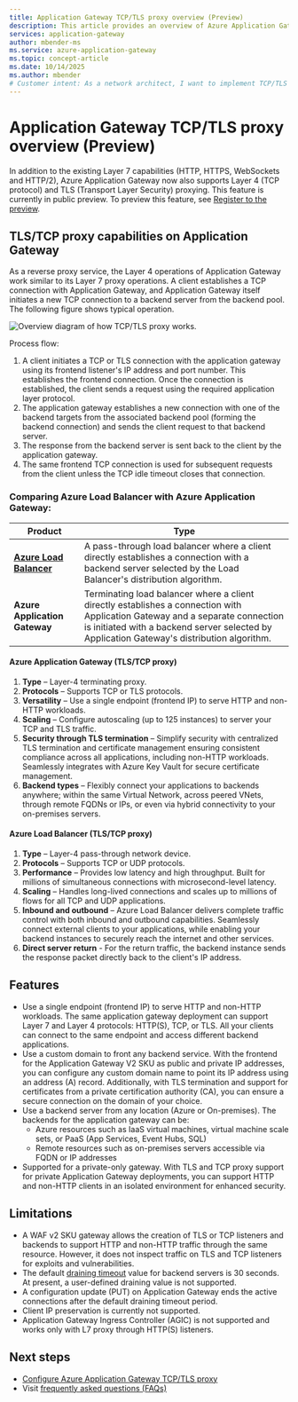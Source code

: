 ```yaml
---
title: Application Gateway TCP/TLS proxy overview (Preview)
description: This article provides an overview of Azure Application Gateway's TCP/TLS (layer 4) proxy service. 
services: application-gateway
author: mbender-ms
ms.service: azure-application-gateway
ms.topic: concept-article
ms.date: 10/14/2025
ms.author: mbender
# Customer intent: As a network architect, I want to implement TCP/TLS proxy capabilities on an application gateway, so that I can efficiently manage both HTTP and non-HTTP workloads while ensuring secure connections to backend servers.
---
```


# Application Gateway TCP/TLS proxy overview (Preview)

In addition to the existing Layer 7 capabilities (HTTP, HTTPS, WebSockets and HTTP/2), Azure Application Gateway now also supports Layer 4 (TCP protocol) and TLS (Transport Layer Security) proxying.  This feature is currently in public preview. To preview this feature, see [Register to the preview](how-to-tcp-tls-proxy.md#register-to-the-preview).

## TLS/TCP proxy capabilities on Application Gateway

As a reverse proxy service, the Layer 4 operations of Application Gateway work similar to its Layer 7 proxy operations. A client establishes a TCP connection with Application Gateway, and Application Gateway itself initiates a new TCP connection to a backend server from the backend pool. The following figure shows typical operation.

![Overview diagram of how TCP/TLS proxy works.](./media/tcp-tls-proxy-overview/layer-4-proxy-overview.png) 

Process flow:

1. A client initiates a TCP or TLS connection with the application gateway using its frontend listener's IP address and port number. This establishes the frontend connection. Once the connection is established, the client sends a request using the required application layer protocol. 
2. The application gateway establishes a new connection with one of the backend targets from the associated backend pool (forming the backend connection) and sends the client request to that backend server. 
3. The response from the backend server is sent back to the client by the application gateway. 
4. The same frontend TCP connection is used for subsequent requests from the client unless the TCP idle timeout closes that connection.

### Comparing Azure Load Balancer with Azure Application Gateway:
| Product | Type |
| ---------- | ---------- |
| [**Azure Load Balancer**](../load-balancer/load-balancer-overview.md) | A pass-through load balancer where a client directly establishes a connection with a backend server selected by the Load Balancer's distribution algorithm. |
| **Azure Application Gateway** | Terminating load balancer where a client directly establishes a connection with Application Gateway and a separate connection is initiated with a backend server selected by Application Gateway's distribution algorithm. |

#### Azure Application Gateway (TLS/TCP proxy)
1. **Type** – Layer-4 terminating proxy.
2. **Protocols** – Supports TCP or TLS protocols.
3. **Versatility** – Use a single endpoint (frontend IP) to serve HTTP and non-HTTP workloads.
4. **Scaling** – Configure autoscaling (up to 125 instances) to server your TCP and TLS traffic.
5. **Security through TLS termination** – Simplify security with centralized TLS termination and certificate management ensuring consistent compliance across all applications, including non-HTTP workloads. Seamlessly integrates with Azure Key Vault for secure certificate management.
6. **Backend types** – Flexibly connect your applications to backends anywhere; within the same Virtual Network, across peered VNets, through remote FQDNs or IPs, or even via hybrid connectivity to your on-premises servers.

#### Azure Load Balancer (TLS/TCP proxy)
1. **Type** – Layer-4 pass-through network device.
2. **Protocols** – Supports TCP or UDP protocols.
3. **Performance** – Provides low latency and high throughput. Built for millions of simultaneous connections with microsecond-level latency.
4. **Scaling** – Handles long-lived connections and scales up to millions of flows for all TCP and UDP applications.
5. **Inbound and outbound** – Azure Load Balancer delivers complete traffic control with both inbound and outbound capabilities. Seamlessly connect external clients to your applications, while enabling your backend instances to securely reach the internet and other services.
6. **Direct server return** - For the return traffic, the backend instance sends the response packet directly back to the client's IP address. 

## Features

- Use a single endpoint (frontend IP) to serve HTTP and non-HTTP workloads. The same application gateway deployment can support Layer 7 and Layer 4 protocols: HTTP(S), TCP, or TLS. All your clients can connect to the same endpoint and access different backend applications.
- Use a custom domain to front any backend service. With the frontend for the Application Gateway V2 SKU as public and private IP addresses, you can configure any custom domain name to point its IP address using an address (A) record. Additionally, with TLS termination and support for certificates from a private certification authority (CA), you can ensure a secure connection on the domain of your choice. 
- Use a backend server from any location (Azure or On-premises). The backends for the application gateway can be: 
    - Azure resources such as IaaS virtual machines, virtual machine scale sets, or PaaS (App Services, Event Hubs, SQL)
    - Remote resources such as on-premises servers accessible via FQDN or IP addresses 
- Supported for a private-only gateway. With TLS and TCP proxy support for private Application Gateway deployments, you can support HTTP and non-HTTP clients in an isolated environment for enhanced security.

## Limitations

- A WAF v2 SKU gateway allows the creation of TLS or TCP listeners and backends to support HTTP and non-HTTP traffic through the same resource. However, it does not inspect traffic on TLS and TCP listeners for exploits and vulnerabilities. 
- The default [draining timeout](configuration-http-settings.md#connection-draining) value for backend servers is 30 seconds. At present, a user-defined draining value is not supported.
- A configuration update (PUT) on Application Gateway ends the active connections after the default draining timeout period.
- Client IP preservation is currently not supported.
- Application Gateway Ingress Controller (AGIC) is not supported and works only with L7 proxy through HTTP(S) listeners.

## Next steps

- [Configure Azure Application Gateway TCP/TLS proxy](how-to-tcp-tls-proxy.md)
- Visit [frequently asked questions (FAQs)](application-gateway-faq.yml#configuration---tls-tcp-proxy)
